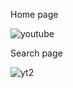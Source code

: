 Home page

![youtube](https://user-images.githubusercontent.com/46195935/107493057-77d5e780-6b8d-11eb-966a-8205b61b4e21.png)

Search page

![yt2](https://user-images.githubusercontent.com/46195935/107493149-976d1000-6b8d-11eb-955c-e93670bf2fa1.png)
